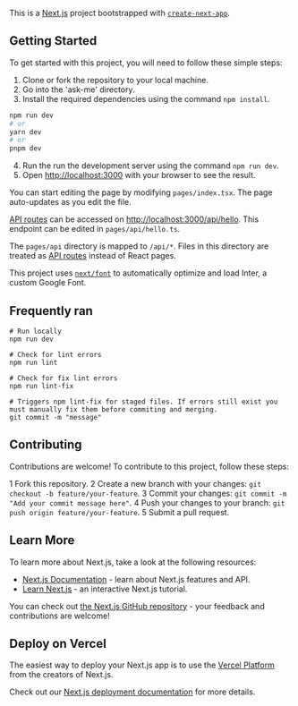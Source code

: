 This is a [Next.js](https://nextjs.org/) project bootstrapped with [`create-next-app`](https://github.com/vercel/next.js/tree/canary/packages/create-next-app).

## Getting Started

To get started with this project, you will need to follow these simple steps:

1. Clone or fork the repository to your local machine.
2. Go into the 'ask-me' directory.
3. Install the required dependencies using the command `npm install`.

```bash
npm run dev
# or
yarn dev
# or
pnpm dev
```

4. Run the run the development server using the command `npm run dev`.
5. Open [http://localhost:3000](http://localhost:3000) with your browser to see the result.

You can start editing the page by modifying `pages/index.tsx`. The page auto-updates as you edit the file.

[API routes](https://nextjs.org/docs/api-routes/introduction) can be accessed on [http://localhost:3000/api/hello](http://localhost:3000/api/hello). This endpoint can be edited in `pages/api/hello.ts`.

The `pages/api` directory is mapped to `/api/*`. Files in this directory are treated as [API routes](https://nextjs.org/docs/api-routes/introduction) instead of React pages.

This project uses [`next/font`](https://nextjs.org/docs/basic-features/font-optimization) to automatically optimize and load Inter, a custom Google Font.

## Frequently ran

```
# Run locally
npm run dev

# Check for lint errors
npm run lint

# Check for fix lint errors
npm run lint-fix

# Triggers npm lint-fix for staged files. If errors still exist you must manually fix them before commiting and merging.
git commit -m "message"

```

## Contributing

Contributions are welcome! To contribute to this project, follow these steps:


1 Fork this repository.
2 Create a new branch with your changes: `git checkout -b feature/your-feature`.
3 Commit your changes: `git commit -m "Add your commit message here"`.
4 Push your changes to your branch: `git push origin feature/your-feature`.
5 Submit a pull request.


## Learn More

To learn more about Next.js, take a look at the following resources:

- [Next.js Documentation](https://nextjs.org/docs) - learn about Next.js features and API.
- [Learn Next.js](https://nextjs.org/learn) - an interactive Next.js tutorial.

You can check out [the Next.js GitHub repository](https://github.com/vercel/next.js/) - your feedback and contributions are welcome!

## Deploy on Vercel

The easiest way to deploy your Next.js app is to use the [Vercel Platform](https://vercel.com/new?utm_medium=default-template&filter=next.js&utm_source=create-next-app&utm_campaign=create-next-app-readme) from the creators of Next.js.

Check out our [Next.js deployment documentation](https://nextjs.org/docs/deployment) for more details.
